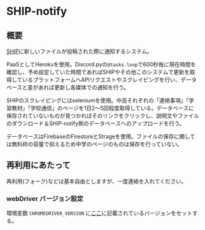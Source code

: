 # SHIP-notify
## 概要
[SHIP](https://ship.sakae-higashi.jp/)に新しいファイルが投稿された際に通知するシステム。

PaaSとしてHerokuを使用。Discord.pyの<code>@tasks.loop</code>で600秒毎に現在時間を確認し、予め設定していた時間であればSHIPやその他このシステムで更新を取得しているプラットフォームへAPIリクエストやスクレイピングを行い、データベースと差があれば更新し各媒体での通知を行う。

SHIPのスクレイピングにはseleniumを使用。中高それぞれの「連絡事項」「学習教材」「学校通信」のページを1日2～5回程度取得している。データベースに保存されていないものが見つかればそのリンクをクリックし、説明文やファイルのダウンロード＆SHIP-notify側のデータベースへのアップロードを行う。

データベースはFirebaseのFirestoreとStrageを使用。ファイルの保存に関しては無料枠の容量で抑えるため中学のページのものは保存を行っていない。

## 再利用にあたって
再利用(フォーク)などは基本自由としますが、一度連絡を入れてください。

### webDriver バージョン設定
環境変数 <code>CHROMEDRIVER_VERSION</code> に[ここ](https://chromedriver.chromium.org/downloads)に記載されているバージョンをセットする。
